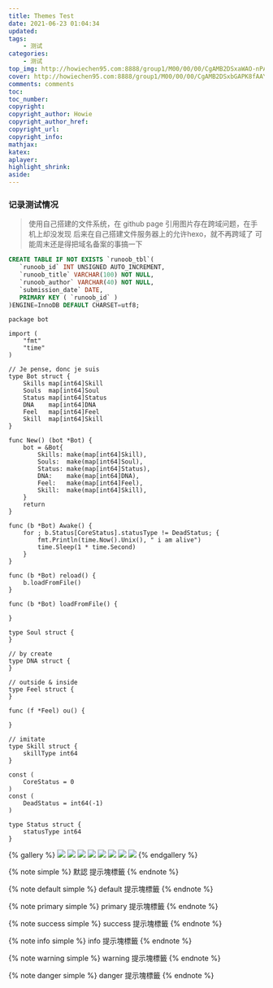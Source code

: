 ```yaml
---
title: Themes Test
date: 2021-06-23 01:04:34
updated:
tags: 
    - 测试  
categories: 
    - 测试
top_img: http://howiechen95.com:8888/group1/M00/00/00/CgAMB2DSxaWAO-nPAAfmKyslh6072.jpeg
cover: http://howiechen95.com:8888/group1/M00/00/00/CgAMB2DSxbGAPK8fAAYFfV3kaq801.jpeg  
comments: comments
toc:   
toc_number:  
copyright:  
copyright_author: Howie  
copyright_author_href:   
copyright_url:  
copyright_info:  
mathjax:  
katex:  
aplayer:  
highlight_shrink:  
aside:
---
```


### 记录测试情况

> 使用自己搭建的文件系统，在 github page 引用图片存在跨域问题，在手机上却没发现
> 后来在自己搭建文件服务器上的允许hexo，就不再跨域了
> 可能周末还是得把域名备案的事搞一下


```sql
CREATE TABLE IF NOT EXISTS `runoob_tbl`(
   `runoob_id` INT UNSIGNED AUTO_INCREMENT,
   `runoob_title` VARCHAR(100) NOT NULL,
   `runoob_author` VARCHAR(40) NOT NULL,
   `submission_date` DATE,
   PRIMARY KEY ( `runoob_id` )
)ENGINE=InnoDB DEFAULT CHARSET=utf8;
```

```golang
package bot

import (
	"fmt"
	"time"
)

// Je pense, donc je suis
type Bot struct {
	Skills map[int64]Skill
	Souls  map[int64]Soul
	Status map[int64]Status
	DNA    map[int64]DNA
	Feel   map[int64]Feel
	Skill  map[int64]Skill
}

func New() (bot *Bot) {
	bot = &Bot{
		Skills: make(map[int64]Skill),
		Souls:  make(map[int64]Soul),
		Status: make(map[int64]Status),
		DNA:    make(map[int64]DNA),
		Feel:   make(map[int64]Feel),
		Skill:  make(map[int64]Skill),
	}
	return
}

func (b *Bot) Awake() {
	for ; b.Status[CoreStatus].statusType != DeadStatus; {
		fmt.Println(time.Now().Unix(), " i am alive")
		time.Sleep(1 * time.Second)
	}
}

func (b *Bot) reload() {
	b.loadFromFile()
}

func (b *Bot) loadFromFile() {

}

type Soul struct {
}

// by create
type DNA struct {
}

// outside & inside
type Feel struct {
}

func (f *Feel) ou() {

}

// imitate
type Skill struct {
	skillType int64
}

const (
	CoreStatus = 0
)
const (
	DeadStatus = int64(-1)
)

type Status struct {
	statusType int64
}

```

{% gallery %}
![](https://i.loli.net/2019/12/25/Fze9jchtnyJXMHN.jpg)
![](https://i.loli.net/2019/12/25/ryLVePaqkYm4TEK.jpg)
![](https://i.loli.net/2019/12/25/gEy5Zc1Ai6VuO4N.jpg)
![](https://i.loli.net/2019/12/25/d6QHbytlSYO4FBG.jpg)
![](https://i.loli.net/2019/12/25/6nepIJ1xTgufatZ.jpg)
![](https://i.loli.net/2019/12/25/E7Jvr4eIPwUNmzq.jpg)
![](https://i.loli.net/2019/12/25/mh19anwBSWIkGlH.jpg)
![](https://i.loli.net/2019/12/25/2tu9JC8ewpBFagv.jpg)
{% endgallery %}

{% note simple %}
默認 提示塊標籤
{% endnote %}

{% note default simple %}
default 提示塊標籤
{% endnote %}

{% note primary simple %}
primary 提示塊標籤
{% endnote %}

{% note success simple %}
success 提示塊標籤
{% endnote %}

{% note info simple %}
info 提示塊標籤
{% endnote %}

{% note warning simple %}
warning 提示塊標籤
{% endnote %}

{% note danger simple %}
danger 提示塊標籤
{% endnote %}

